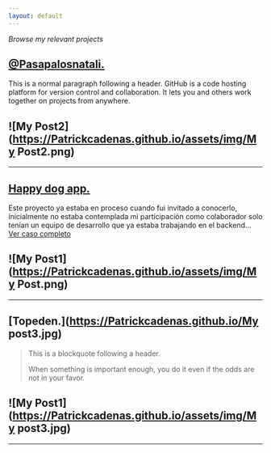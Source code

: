 ```yaml
---
layout: default
---
```


_Browse my relevant projects_


## [@Pasapalosnatali.](Patrickcadenas.github.io/pasapalosnatali.html)

This is a normal paragraph following a header. GitHub is a code hosting platform for version control and collaboration. It lets you and others work together on projects from anywhere.

![My Post2](https://Patrickcadenas.github.io/assets/img/My Post2.png)
---
---
## [Happy dog app.](https://Patrickcadenas.github.io/happydog-app.html)

Este proyecto ya estaba en proceso cuando fui invitado a conocerlo, inicialmente no estaba contemplada mi participación como colaborador solo tenían un equipo de desarrollo que ya estaba trabajando en el backend... [Ver caso completo](./happydog-app.html)

![My Post1](https://Patrickcadenas.github.io/assets/img/My Post.png)
---
---
## [Topeden.](https://Patrickcadenas.github.io/My post3.jpg)

> This is a blockquote following a header.
>
> When something is important enough, you do it even if the odds are not in your favor.

![My Post1](https://Patrickcadenas.github.io/assets/img/My post3.jpg)
---
---
